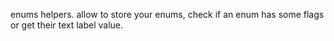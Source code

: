 enums helpers. allow to store your enums, check if an enum has some flags or get their text label value.
